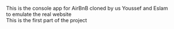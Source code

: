 This is the console app for AirBnB cloned by us Youssef and Eslam <br>
to emulate the real website <br>
This is the first part of the project <br>